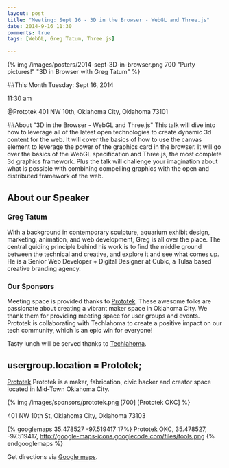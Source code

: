 ```yaml
---
layout: post
title: "Meeting: Sept 16 - 3D in the Browser - WebGL and Three.js"
date: 2014-9-16 11:30
comments: true
tags: [WebGL, Greg Tatum, Three.js]

---
```


{% img  /images/posters/2014-sept-3D-in-browser.png 700  "Purty pictures!" "3D in Browser with Greg Tatum" %}

##This Month
Tuesday: Sept 16, 2014

11:30 am

@Prototek
401 NW 10th,
Oklahoma City, Oklahoma
73101


##About "3D in the Browser - WebGL and Three.js"
This talk will dive into how to leverage all of the latest open technologies to create dynamic 3d content for the web. It will cover the basics of how to use the canvas element to leverage the power of the graphics card in the browser. It will go over the basics of the WebGL specification and Three.js, the most complete 3d graphics framework. Plus the talk will challenge your imagination about what is possible with combining compelling graphics with the open and distributed framework of the web.

<!-- more -->

## About our Speaker

### Greg Tatum

With a background in contemporary sculpture, aquarium exhibit design, marketing, animation, and web development, Greg is all over the place. The central guiding principle behind his work is to find the middle ground between the technical and creative, and explore it and see what comes up. He is a Senior Web Developer + Digital Designer at Cubic, a Tulsa based creative branding agency.

### Our Sponsors
Meeting space is provided thanks to [Prototek](http://www.prototekokc.com). These awesome folks are passionate about creating a vibrant maker space in Oklahoma City. We thank them for providing meeting space for user groups and events. Prototek is collaborating with Techlahoma to create a positive impact on our tech community, which is an epic win for everyone!

Tasty lunch will be served thanks to [Techlahoma](http://techlahoma.org/).

## usergroup.location = Prototek;

[Prototek](http://prototekokc.com/) Prototek is a maker, fabrication, civic hacker and creator space located in Mid-Town Oklahoma City.

{% img  /images/sponsors/prototek.png [700] [Prototek OKC] %}

401 NW 10th St, Oklahoma City, Oklahoma 73103

{% googlemaps 35.478527 -97.519417 17%}
  Prototek OKC, 35.478527, -97.519417, http://google-maps-icons.googlecode.com/files/tools.png
{% endgooglemaps %}

Get directions via [Google maps](https://www.google.com/maps/place/401+NW+10th+St/@35.478527,-97.519417,17z/data=!3m1!4b1!4m2!3m1!1s0x87b21733fd30d655:0xce3a1cd9b95c8415).
